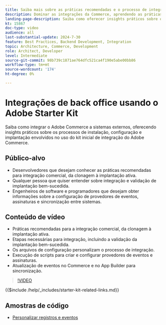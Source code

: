 ```yaml
---
title: Saiba mais sobre as práticas recomendadas e o processo de integração do Adobe Commerce Integration Starter Kit.
description: Dominar as integrações da Commerce, aprendendo as práticas recomendadas e dando dicas de integração com o Adobe Starter Kit.
landing-page-description: Saiba como oferecer insights práticos sobre os processos de instalação, configuração e implantação envolvidos usando o kit inicial.
kt: 15867
doc-type: video
audience: all
last-substantial-update: 2024-7-30
feature: Best Practices, Backend Development, Integration
topic: Architecture, Commerce, Development
role: Architect, Developer
level: Intermediate
source-git-commit: 98b739c1871ae764dfc521ca4f190e5abe00bb86
workflow-type: tm+mt
source-wordcount: '174'
ht-degree: 0%

---
```


# Integrações de back office usando o Adobe Starter Kit

Saiba como integrar o Adobe Commerce a sistemas externos, oferecendo insights práticos sobre os processos de instalação, configuração e implantação envolvidos no uso do kit inicial de integração do Adobe Commerce.

## Público-alvo

* Desenvolvedores que desejam conhecer as práticas recomendadas para integração comercial, da clonagem à implantação ativa.
* Qualquer pessoa que quiser entender sobre integração e validação de implantação bem-sucedida.
* Engenheiros de software e programadores que desejam obter informações sobre a configuração de provedores de eventos, assinaturas e sincronização entre sistemas.

## Conteúdo de vídeo

* Práticas recomendadas para a integração comercial, da clonagem à implantação ativa.
* Etapas necessárias para integração, incluindo a validação da implantação bem-sucedida.
* Os arquivos de configuração personalizam o processo de integração.
* Execução de scripts para criar e configurar provedores de eventos e assinaturas.
* Atualização de eventos no Commerce e no App Builder para sincronização.

>[!VIDEO](https://video.tv.adobe.com/v/3431690?learn=on)

{{$include /help/_includes/starter-kit-related-links.md}}

## Amostras de código

* [Personalizar registros e eventos](https://github.com/adobe/adobe-commerce-samples/tree/main/starter-kit/customize-registrations-and-events)